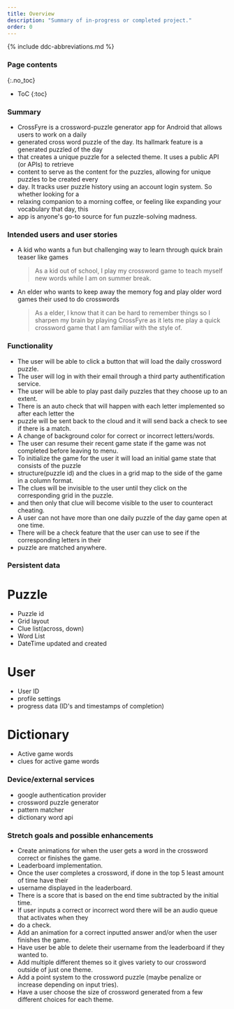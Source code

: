 ```yaml
---
title: Overview
description: "Summary of in-progress or completed project."
order: 0
---
```


{% include ddc-abbreviations.md %}

### Page contents
{:.no_toc}

- ToC
  {:toc}

### Summary

* CrossFyre is a crossword-puzzle generator app for Android that allows users to work on a daily
* generated cross word puzzle of the day. Its hallmark feature is a generated puzzled of the day 
* that creates a unique puzzle for a selected theme. It uses a public API (or APIs) to retrieve 
* content to serve as the content for the puzzles, allowing for unique puzzles to be created every 
* day. It tracks user puzzle history using an account login system. So whether looking for a 
* relaxing companion to a morning coffee, or feeling like expanding your vocabulary that day, this 
* app is anyone's go-to source for fun puzzle-solving madness.


### Intended users and user stories

- A kid who wants a fun but challenging way to learn through quick brain teaser like games
    > As a kid out of school, I play my crossword game to teach myself new words while
    I am on summer break.

- An elder who wants to keep away the memory fog and play older word games their used to do crosswords
    > As a elder, I know that it can be hard to remember things so I sharpen my brain by playing 
    CrossFyre as it lets me play a quick crossword game that I am familiar with the style of.

[//]: # (* Intended user 1: As a person who likes to do small brain teasers in their free time at work,)

[//]: # (* I play crosswords to help my brain ease off the stress caused at my job.)

[//]: # (* Intended user 2: As someone who likes to learn new words when I don't have school in the summer,)

[//]: # (* I play crosswords to help expand my vocabulary to help my articulation.)


### Functionality

* The user will be able to click a button that will load the daily crossword puzzle.
* The user will log in with their email through a third party authentification service.
* The user will be able to play past daily puzzles that they choose up to an extent.
* There is an auto check that will happen with each letter implemented so after each letter the
* puzzle will be sent back to the cloud and it will send back a check to see if there is a match.
* A change of background color for correct or incorrect letters/words.
* The user can resume their recent game state if the game was not completed before leaving to menu.
* To initialize the game for the user it will load an initial game state that consists of the puzzle
* structure(puzzle id) and the clues in a grid map to the side of the game in a column format.
* The clues will be invisible to the user until they click on the corresponding grid in the puzzle.
* and then only that clue will become visible to the user to counteract cheating.
* A user can not have more than one daily puzzle of the day game open at one time.
* There will be a check feature that the user can use to see if the corresponding letters in their
* puzzle are matched anywhere.



### Persistent data

# Puzzle
* Puzzle id
* Grid layout
* Clue list(across, down)
* Word List
* DateTime updated and created

# User
* User ID
* profile settings
* progress data (ID's and timestamps of completion)

# Dictionary
* Active game words
* clues for active game words


### Device/external services

* google authentication provider
* crossword puzzle generator
* pattern matcher
* dictionary word api


### Stretch goals and possible enhancements

* Create animations for when the user gets a word in the crossword correct or finishes the game.
* Leaderboard implementation.
* Once the user completes a crossword, if done in the top 5 least amount of time have their
* username displayed in the leaderboard.
* There is a score that is based on the end time subtracted by the initial time.
* If user inputs a correct or incorrect word there will be an audio queue that activates when they
* do a check.
* Add an animation for a correct inputted answer and/or when the user finishes the game.
* Have user be able to delete their username from the leaderboard if they wanted to.
* Add multiple different themes so it gives variety to our crossword outside of just one theme.
* Add a point system to the crossword puzzle (maybe penalize or increase depending on input tries).
* Have a user choose the size of crossword generated from a few different choices for each theme.

